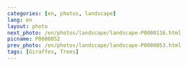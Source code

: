 ```yaml
---
categories: [en, photos, landscape]
lang: en
layout: photo
next_photo: /en/photos/landscape/landscape-P0000116.html
picname: P0000052
prev_photo: /en/photos/landscape/landscape-P0000053.html
tags: [Giraffes, Trees]
---
```

